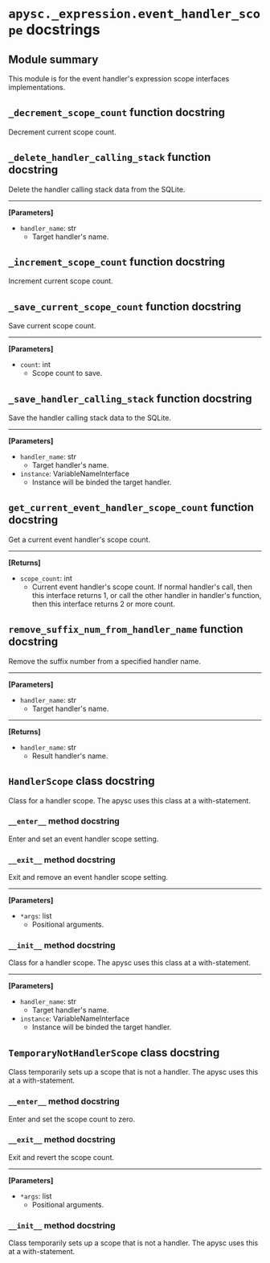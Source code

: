 # `apysc._expression.event_handler_scope` docstrings

## Module summary

This module is for the event handler's expression scope interfaces implementations.

## `_decrement_scope_count` function docstring

Decrement current scope count.

## `_delete_handler_calling_stack` function docstring

Delete the handler calling stack data from the SQLite.<hr>

**[Parameters]**

- `handler_name`: str
  - Target handler's name.

## `_increment_scope_count` function docstring

Increment current scope count.

## `_save_current_scope_count` function docstring

Save current scope count.<hr>

**[Parameters]**

- `count`: int
  - Scope count to save.

## `_save_handler_calling_stack` function docstring

Save the handler calling stack data to the SQLite.<hr>

**[Parameters]**

- `handler_name`: str
  - Target handler's name.
- `instance`: VariableNameInterface
  - Instance will be binded the target handler.

## `get_current_event_handler_scope_count` function docstring

Get a current event handler's scope count.<hr>

**[Returns]**

- `scope_count`: int
  - Current event handler's scope count. If normal handler's call, then this interface returns 1, or call the other handler in handler's function, then this interface returns 2 or more count.

## `remove_suffix_num_from_handler_name` function docstring

Remove the suffix number from a specified handler name.<hr>

**[Parameters]**

- `handler_name`: str
  - Target handler's name.

<hr>

**[Returns]**

- `handler_name`: str
  - Result handler's name.

## `HandlerScope` class docstring

Class for a handler scope. The apysc uses this class at a with-statement.

### `__enter__` method docstring

Enter and set an event handler scope setting.

### `__exit__` method docstring

Exit and remove an event handler scope setting.<hr>

**[Parameters]**

- `*args`: list
  - Positional arguments.

### `__init__` method docstring

Class for a handler scope. The apysc uses this class at a with-statement.<hr>

**[Parameters]**

- `handler_name`: str
  - Target handler's name.
- `instance`: VariableNameInterface
  - Instance will be binded the target handler.

## `TemporaryNotHandlerScope` class docstring

Class temporarily sets up a scope that is not a handler. The apysc uses this at a with-statement.

### `__enter__` method docstring

Enter and set the scope count to zero.

### `__exit__` method docstring

Exit and revert the scope count.<hr>

**[Parameters]**

- `*args`: list
  - Positional arguments.

### `__init__` method docstring

Class temporarily sets up a scope that is not a handler. The apysc uses this at a with-statement.